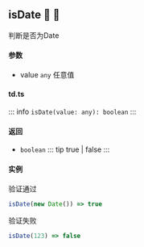 ## isDate :tada: :100: 
判断是否为Date
#### 参数 
- value `any` 任意值
 
#### td.ts
::: info
`isDate(value: any): boolean`
:::
#### 返回 
- `boolean` 
::: tip
true | false
:::
#### 实例 
验证通过


```ts
isDate(new Date()) => true
```
验证失败


```ts
isDate(123) => false
```
